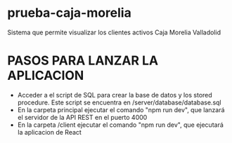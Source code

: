 # prueba-caja-morelia
Sistema que permite visualizar los clientes activos Caja Morelia Valladolid

# PASOS PARA LANZAR LA APLICACION

* Acceder a el script de SQL para crear la base de datos y los stored procedure. Este script se encuentra en /server/database/database.sql
* En la carpeta principal ejecutar el comando "npm run dev", que lanzará el servidor de la API REST en el puerto 4000
* En la carpeta /client ejecutar el comando "npm run dev", que ejecutará la aplicacion de React
